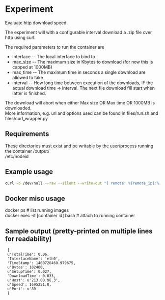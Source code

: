 
# Experiment
Evaluate http download speed.

The experiment will with a configurable interval download a .zip file over http using curl.

The required parameters to run the container are 
 * interface -- The local interface to bind to
 * max_size -- The maximum size in Kbytes to download (for now this is capped at 1000MB)
 * max_time -- The maximum time in seconds a single download are allowed to take
 * interval -- How long time between execution of the downloads, IF the actual download time => interval. The next file download fill start when latter is finished.

The download will abort when either Max size OR Max time OR 1000MB is downloaded.    
More information, e.g. url and options used can be found in files/run.sh and files/curl_wrapper.py


## Requirements

These directories must exist and be writable by the user/process running the container 
/output/    
/etc/nodeid

## Example usage
```bash
curl -o /dev/null --raw --silent --write-out "{ remote: %{remote_ip}:%{remote_port}, size: %{size_download}, speed: %{speed_download}, time: %{time_total}, time_download: %{time_starttransfer} }" --interface eth0 --max-time 100 --range 0-100 http://speedtest.bahnhof.net/1000M.zip| python curl_formatter.py
```

## Docker misc usage

docker ps  # list running images    
docker exec -it [container id] bash   # attach to running container

## Sample output (pretty-printed on multiple lines for readability)
```
 {
 u'TotalTime': 0.06, 
 'InterfaceName': 'eth0', 
 'TimeStamp': 1460720460.979675, 
 u'Bytes': 102400, 
 u'SetupTime': 0.027, 
 'DownloadTime': 0.033, 
 u'Host': u'213.80.98.3', 
 u'Speed': 1695251.0, 
 u'Port': u'80'
 }
```
